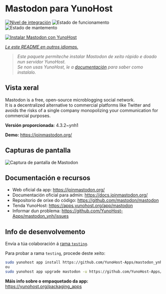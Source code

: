 <!--
NOTA: Este README foi creado automáticamente por <https://github.com/YunoHost/apps/tree/master/tools/readme_generator>
NON debe editarse manualmente.
-->

# Mastodon para YunoHost

[![Nivel de integración](https://apps.yunohost.org/badge/integration/mastodon)](https://ci-apps.yunohost.org/ci/apps/mastodon/)
![Estado de funcionamento](https://apps.yunohost.org/badge/state/mastodon)
![Estado de mantemento](https://apps.yunohost.org/badge/maintained/mastodon)

[![Instalar Mastodon con YunoHost](https://install-app.yunohost.org/install-with-yunohost.svg)](https://install-app.yunohost.org/?app=mastodon)

*[Le este README en outros idiomas.](./ALL_README.md)*

> *Este paquete permíteche instalar Mastodon de xeito rápido e doado nun servidor YunoHost.*  
> *Se non usas YunoHost, le a [documentación](https://yunohost.org/install) para saber como instalalo.*

## Vista xeral

Mastodon is a free, open-source microblogging social network.  
It is a decentralized alternative to commercial platforms like Twitter and avoids the risks of a single company monopolizing your communication for commercial purposes.


**Versión proporcionada:** 4.3.2~ynh1

**Demo:** <https://joinmastodon.org/>

## Capturas de pantalla

![Captura de pantalla de Mastodon](./doc/screenshots/mastodon.png)

## Documentación e recursos

- Web oficial da app: <https://joinmastodon.org/>
- Documentación oficial para admin: <https://docs.joinmastodon.org/>
- Repositorio de orixe do código: <https://github.com/mastodon/mastodon>
- Tenda YunoHost: <https://apps.yunohost.org/app/mastodon>
- Informar dun problema: <https://github.com/YunoHost-Apps/mastodon_ynh/issues>

## Info de desenvolvemento

Envía a túa colaboración á [rama `testing`](https://github.com/YunoHost-Apps/mastodon_ynh/tree/testing).

Para probar a rama `testing`, procede deste xeito:

```bash
sudo yunohost app install https://github.com/YunoHost-Apps/mastodon_ynh/tree/testing --debug
ou
sudo yunohost app upgrade mastodon -u https://github.com/YunoHost-Apps/mastodon_ynh/tree/testing --debug
```

**Máis info sobre o empaquetado da app:** <https://yunohost.org/packaging_apps>

